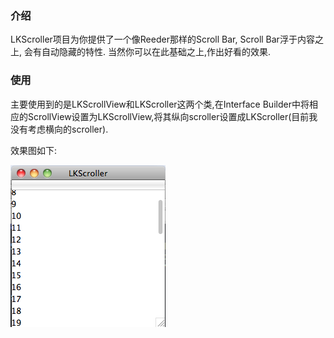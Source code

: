 ### 介绍
LKScroller项目为你提供了一个像Reeder那样的Scroll Bar, Scroll Bar浮于内容之上, 会有自动隐藏的特性.
当然你可以在此基础之上,作出好看的效果.

### 使用
主要使用到的是LKScrollView和LKScroller这两个类,在Interface Builder中将相应的ScrollView设置为LKScrollView,将其纵向scroller设置成LKScroller(目前我没有考虑横向的scroller).

效果图如下:

![Demo截图](https://github.com/kejinlu/LKScroller/raw/master/LKScroller.png)
